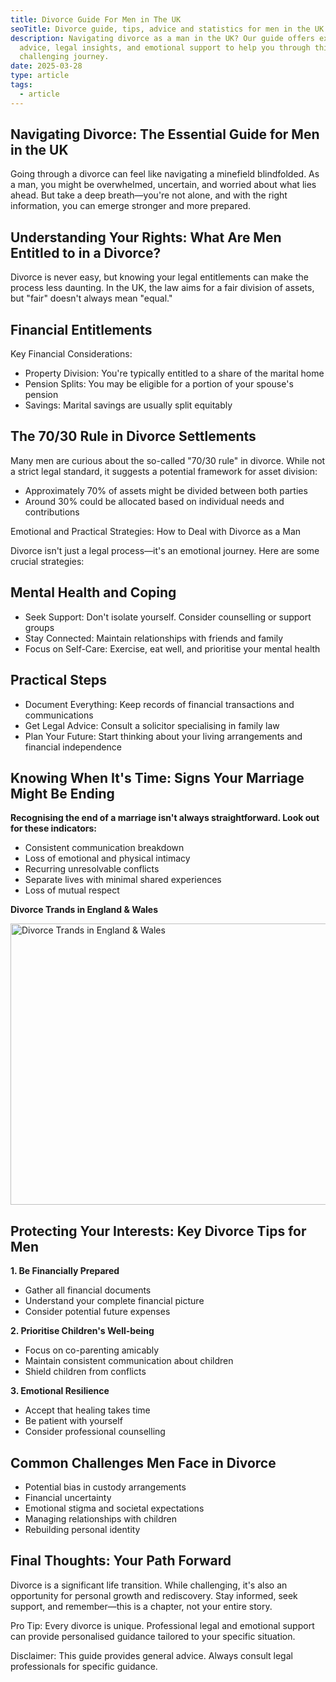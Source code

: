 ```yaml
---
title: Divorce Guide For Men in The UK
seoTitle: Divorce guide, tips, advice and statistics for men in the UK
description: Navigating divorce as a man in the UK? Our guide offers expert
  advice, legal insights, and emotional support to help you through this
  challenging journey.
date: 2025-03-28
type: article
tags:
  - article
---
```

## Navigating Divorce: The Essential Guide for Men in the UK

Going through a divorce can feel like navigating a minefield blindfolded. As a man, you might be overwhelmed, uncertain, and worried about what lies ahead. But take a deep breath—you're not alone, and with the right information, you can emerge stronger and more prepared.

## Understanding Your Rights: What Are Men Entitled to in a Divorce?

Divorce is never easy, but knowing your legal entitlements can make the process less daunting. In the UK, the law aims for a fair division of assets, but "fair" doesn't always mean "equal."

## Financial Entitlements

Key Financial Considerations:

* Property Division: You're typically entitled to a share of the marital home
* Pension Splits: You may be eligible for a portion of your spouse's pension
* Savings: Marital savings are usually split equitably

## The 70/30 Rule in Divorce Settlements

Many men are curious about the so-called "70/30 rule" in divorce. While not a strict legal standard, it suggests a potential framework for asset division:

* Approximately 70% of assets might be divided between both parties
* Around 30% could be allocated based on individual needs and contributions

Emotional and Practical Strategies: How to Deal with Divorce as a Man

Divorce isn't just a legal process—it's an emotional journey. Here are some crucial strategies:

## Mental Health and Coping

* Seek Support: Don't isolate yourself. Consider counselling or support groups
* Stay Connected: Maintain relationships with friends and family
* Focus on Self-Care: Exercise, eat well, and prioritise your mental health

## Practical Steps

* Document Everything: Keep records of financial transactions and communications
* Get Legal Advice: Consult a solicitor specialising in family law
* Plan Your Future: Start thinking about your living arrangements and financial independence

## Knowing When It's Time: Signs Your Marriage Might Be Ending

**Recognising the end of a marriage isn't always straightforward. Look out for these indicators:**

* Consistent communication breakdown
* Loss of emotional and physical intimacy
* Recurring unresolvable conflicts
* Separate lives with minimal shared experiences
* Loss of mutual respect

**Divorce Trands in England & Wales**

<img src="/static/img/male-divorce-rates-visual-selection.webp" alt="Divorce Trands in England & Wales" title="" class="" width="600px" height="450px" loading="lazy"/>

## Protecting Your Interests: Key Divorce Tips for Men

**1.	Be Financially Prepared** 

* Gather all financial documents
* Understand your complete financial picture
* Consider potential future expenses

**2.	Prioritise Children's Well-being** 

* Focus on co-parenting amicably
* Maintain consistent communication about children
* Shield children from conflicts

**3.	Emotional Resilience** 

* Accept that healing takes time
* Be patient with yourself
* Consider professional counselling

## Common Challenges Men Face in Divorce

* Potential bias in custody arrangements
* Financial uncertainty
* Emotional stigma and societal expectations
* Managing relationships with children
* Rebuilding personal identity

## Final Thoughts: Your Path Forward

Divorce is a significant life transition. While challenging, it's also an opportunity for personal growth and rediscovery. Stay informed, seek support, and remember—this is a chapter, not your entire story.

Pro Tip: Every divorce is unique. Professional legal and emotional support can provide personalised guidance tailored to your specific situation.

Disclaimer: This guide provides general advice. Always consult legal professionals for specific guidance.
